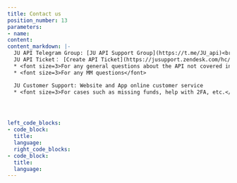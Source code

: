 ```yaml
---
title: Contact us
position_number: 13
parameters:
- name:
content:
content_markdown: |-
  JU API Telegram Group: [JU API Support Group](https://t.me/JU_api)<br />
  JU API Ticket： [Create API Ticket](https://jusupport.zendesk.com/hc/zh-cn/requests/new?ticket_form_id=14988676408857)
  * <font size=3>For any general questions about the API not covered in the documentation.</font>
  * <font size=3>For any MM questions</font>

  JU Customer Support: Website and App online customer service
  * <font size=3>For cases such as missing funds, help with 2FA, etc.</font>




left_code_blocks:
- code_block:
  title:
  language:
  right_code_blocks:
- code_block:
  title:
  language:
---
```

